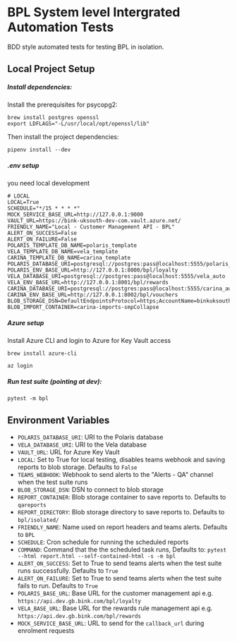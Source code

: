 # BPL System level Intergrated Automation Tests

BDD style automated tests for testing BPL in isolation.

## Local Project Setup

##### Install dependencies:
Install the prerequisites for psycopg2:
```
brew install postgres openssl
export LDFLAGS="-L/usr/local/opt/openssl/lib"
```
Then install the project dependencies: 
```
pipenv install --dev
```

##### .env setup
you need local development
```
# LOCAL
LOCAL=True
SCHEDULE="*/15 * * * *"
MOCK_SERVICE_BASE_URL=http://127.0.0.1:9000
VAULT_URL=https://bink-uksouth-dev-com.vault.azure.net/
FRIENDLY_NAME="Local - Customer Management API - BPL"
ALERT_ON_SUCCESS=False
ALERT_ON_FAILURE=False
POLARIS_TEMPLATE_DB_NAME=polaris_template
VELA_TEMPLATE_DB_NAME=vela_template
CARINA_TEMPLATE_DB_NAME=carina_template
POLARIS_DATABASE_URI=postgresql://postgres:pass@localhost:5555/polaris_auto
POLARIS_ENV_BASE_URL=http://127.0.0.1:8000/bpl/loyalty
VELA_DATABASE_URI=postgresql://postgres:pass@localhost:5555/vela_auto
VELA_ENV_BASE_URL=http://127.0.0.1:8001/bpl/rewards
CARINA_DATABASE_URI=postgresql://postgres:pass@localhost:5555/carina_auto
CARINA_ENV_BASE_URL=http://127.0.0.1:8002/bpl/vouchers
BLOB_STORAGE_DSN=DefaultEndpointsProtocol=https;AccountName=binkuksouthdev;AccountKey=L/xU6NZswZAJbFhKjIGr0feakhY8QsCw4oUuj6bXNfxhWQv2caNkDo8czIu05DBcaZbSL7vfpYGP7OZsbpXuhw==;EndpointSuffix=core.windows.net
BLOB_IMPORT_CONTAINER=carina-imports-smpCollapse
```

##### Azure setup
Install Azure CLI and login to Azure for Key Vault access
```
brew install azure-cli

az login
```

##### Run test suite (pointing at dev):
```
pytest -m bpl
```

## Environment Variables
* `POLARIS_DATABASE_URI`: URI to the Polaris database  
* `VELA_DATABASE_URI`: URI to the Vela database  
* `VAULT_URL`: URL for Azure Key Vault  
* `LOCAL`: Set to True for local testing, disables teams webhook and saving reports to blob storage. 
Defaults to `False`  
* `TEAMS_WEBHOOK`: Webhook to send alerts to the "Alerts - QA" channel when the test suite runs  
* `BLOB_STORAGE_DSN`: DSN to connect to blob storage  
* `REPORT_CONTAINER`: Blob storage container to save reports to. Defaults to `qareports`  
* `REPORT_DIRECTORY`: Blob storage directory to save reports to. Defaults to `bpl/isolated/`  
* `FRIENDLY_NAME`: Name used on report headers and teams alerts. Defaults to `BPL`  
* `SCHEDULE`: Cron schedule for running the scheduled reports  
* `COMMAND`: Command that the the scheduled task runs, Defaults to: 
`pytest --html report.html --self-contained-html -s -m bpl`  
* `ALERT_ON_SUCCESS`: Set to True to send teams alerts when the test suite runs successfully. 
Defaults to `True`  
* `ALERT_ON_FAILURE`: Set to True to send teams alerts when the test suite fails to run. 
Defaults to `True`  
* `POLARIS_BASE_URL`: Base URL for the customer management api 
  e.g. `https://api.dev.gb.bink.com/bpl/loyalty`  
* `VELA_BASE_URL`: Base URL for the rewards rule management api 
  e.g. `https://api.dev.gb.bink.com/bpl/rewards`  
* `MOCK_SERVICE_BASE_URL`: URL to send for the `callback_url` during enrolment requests  
